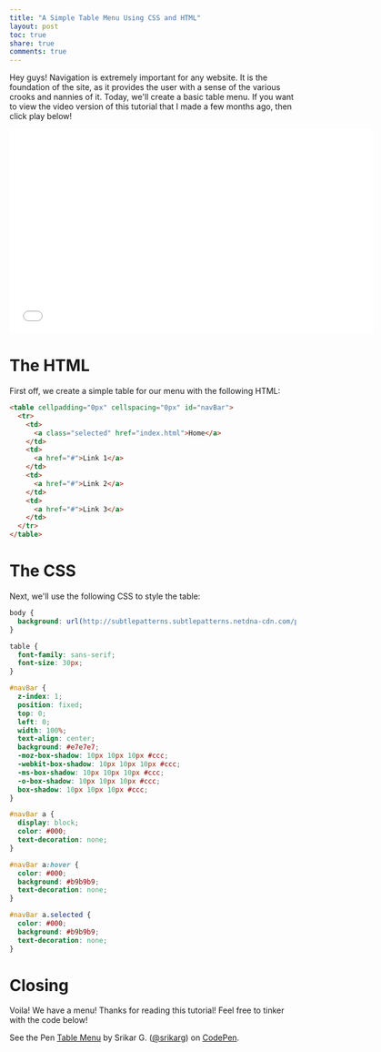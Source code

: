 ```yaml
---
title: "A Simple Table Menu Using CSS and HTML"
layout: post
toc: true
share: true
comments: true
---
```


Hey guys! Navigation is extremely important for any website. It is the foundation of the site, as it provides the user with a sense of the various crooks and nannies of it. Today, we'll create a basic table menu. If you want to view the video version of this tutorial that I made a few months ago, then click play below!

<div class="video-container">
    <iframe width="640" height="360" src="//www.youtube.com/embed/xjZMlQUFsJY?rel=0" frameborder="0" allowfullscreen="true"> </iframe>
</div>

# The HTML

First off, we create a simple table for our menu with the following HTML:

```html
<table cellpadding="0px" cellspacing="0px" id="navBar">
  <tr>
    <td>
      <a class="selected" href="index.html">Home</a>
    </td>
    <td>
      <a href="#">Link 1</a>
    </td>
    <td>
      <a href="#">Link 2</a>
    </td>
    <td>
      <a href="#">Link 3</a>
    </td>
  </tr>
</table>
```

# The CSS

Next, we'll use the following CSS to style the table:

```css
body {
  background: url(http://subtlepatterns.subtlepatterns.netdna-cdn.com/patterns/satinweave.png);
}

table {
  font-family: sans-serif;
  font-size: 30px;
}

#navBar {
  z-index: 1;
  position: fixed;
  top: 0;
  left: 0;
  width: 100%;
  text-align: center;
  background: #e7e7e7;
  -moz-box-shadow: 10px 10px 10px #ccc;
  -webkit-box-shadow: 10px 10px 10px #ccc;
  -ms-box-shadow: 10px 10px 10px #ccc;
  -o-box-shadow: 10px 10px 10px #ccc;
  box-shadow: 10px 10px 10px #ccc;
}

#navBar a {
  display: block;
  color: #000;
  text-decoration: none;
}

#navBar a:hover {
  color: #000;
  background: #b9b9b9;
  text-decoration: none;
}

#navBar a.selected {
  color: #000;
  background: #b9b9b9;
  text-decoration: none;
}
```

# Closing

Voila! We have a menu! Thanks for reading this tutorial! Feel free to tinker with the code below!

<div class="codepen-container">
	<p data-height="300" data-theme-id="132" data-slug-hash="JfAqo" data-default-tab="css,result" data-user="srikarg" data-embed-version="2" data-pen-title="Table Menu" class="codepen">See the Pen <a href="https://codepen.io/srikarg/pen/JfAqo/">Table Menu</a> by Srikar G. (<a href="https://codepen.io/srikarg">@srikarg</a>) on <a href="https://codepen.io">CodePen</a>.</p>
	<script async src="https://production-assets.codepen.io/assets/embed/ei.js"></script>
</div>
